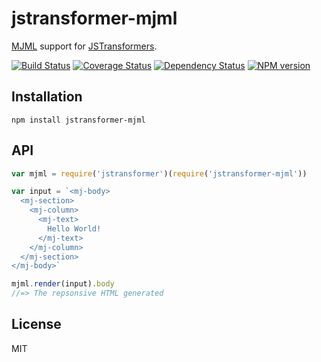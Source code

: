 # jstransformer-mjml

[MJML](https://github.com/mjmlio/mjml) support for [JSTransformers](http://github.com/jstransformers).

[![Build Status](https://img.shields.io/travis/jstransformers/jstransformer-mjml/master.svg)](https://travis-ci.org/jstransformers/jstransformer-mjml)
[![Coverage Status](https://img.shields.io/coveralls/jstransformers/jstransformer-mjml/master.svg)](https://coveralls.io/r/jstransformers/jstransformer-mjml?branch=master)
[![Dependency Status](https://img.shields.io/david/jstransformers/jstransformer-mjml/master.svg)](http://david-dm.org/jstransformers/jstransformer-mjml)
[![NPM version](https://img.shields.io/npm/v/jstransformer-mjml.svg)](https://www.npmjs.org/package/jstransformer-mjml)

## Installation

    npm install jstransformer-mjml

## API

```js
var mjml = require('jstransformer')(require('jstransformer-mjml'))

var input = `<mj-body>
  <mj-section>
    <mj-column>
      <mj-text>
        Hello World!
      </mj-text>
    </mj-column>
  </mj-section>
</mj-body>`

mjml.render(input).body
//=> The repsonsive HTML generated
```

## License

MIT

